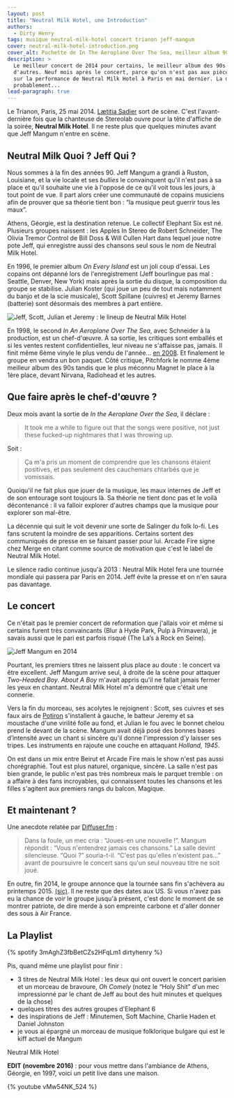 ```yaml
---
layout: post
title: "Neutral Milk Hotel, une Introduction"
authors:
  - Dirty Henry
tags: musique neutral-milk-hotel concert trianon jeff-mangum
cover: neutral-milk-hotel-introduction.png
cover_alt: Pochette de In The Aeroplane Over The Sea, meilleur album 90s ?
description: >
  Le meilleur concert de 2014 pour certains, le meilleur album des 90s pour
  d'autres. Neuf mois après le concert, parce qu'on n'est pas aux pièces, retour
  sur la performance de Neutral Milk Hotel à Paris en mai dernier. La dernière,
  probablement...
lead-paragraph: true
---
```


Le Trianon, Paris, 25 mai 2014. [Lætitia Sadier][1] sort de scène. C'est
l'avant-dernière fois que la chanteuse de Stereolab ouvre pour la tête d'affiche
de la soirée, **Neutral Milk Hotel**. Il ne reste plus que quelques minutes
avant que Jeff Mangum n'entre en scène.

## Neutral Milk Quoi ? Jeff Qui ?

Nous sommes à la fin des années 90. Jeff Mangum a grandi à Ruston, Louisiane, et
la vie locale et ses _bullies_ le convainquent qu'il n'est pas à sa place et
qu'il souhaite une vie à l'opposé de ce qu'il voit tous les jours, à tout point
de vue. Il part alors créer une communauté de copains musiciens afin de prouver
que sa théorie tient bon : “la musique peut guerrir tous les maux”.

Athens, Géorgie, est la destination retenue. Le collectif Elephant Six est né.
Plusieurs groupes naissent : les Apples In Stereo de Robert Schneider, The
Olivia Tremor Control de Bill Doss & Will Cullen Hart dans lequel joue notre
pote Jeff, qui enregistre aussi des chansons seul sous le nom de Neutral Milk
Hotel.

En 1996, le premier album _On Every Island_ est un joli coup d'essai. Les
copains ont dépanné lors de l'enregistrement (Jeff bourlingue pas mal : Seattle,
Denver, New York) mais après la sortie du disque, la composition du groupe se
stabilise. Julian Koster (qui joue un peu de tout mais notamment du banjo et de
la scie musicale), Scott Spillane (cuivres) et Jeremy Barnes (batterie) sont
désormais des membres à part entière.

![Jeff, Scott, Julian et Jeremy : le lineup de Neutral Milk Hotel](assets/images/neutral-milk-hotel-lineup-90s.jpg)

En 1998, le second _In An Aeroplane Over The Sea_, avec Schneider à la
production, est un chef-d'œuvre. À sa sortie, les critiques sont emballés et si
les ventes restent confidentielles, leur niveau ne s'affaisse pas, jamais. Il
finit même 6ème vinyle le plus vendu de l'année...
[en 2008](http://www.rollingstone.com/music/news/radiohead-neutral-milk-hotel-help-vinyl-sales-almost-double-in-2008-20090108).
Et finalement le groupe en vendra un bon paquet. Côté critique, Pitchfork le
nomme 4ème meilleur album des 90s tandis que le plus méconnu Magnet le place à
la 1ère place, devant Nirvana, Radiohead et les autres.

## Que faire après le chef-d'œuvre ?

Deux mois avant la sortie de _In the Aeroplane Over the Sea_, il déclare :

> It took me a while to figure out that the songs were positive, not just these
> fucked-up nightmares that I was throwing up.

Soit :

> Ça m'a pris un moment de comprendre que les chansons étaient positives, et pas
> seulement des cauchemars chtarbés que je vomissais.

Quoiqu'il ne fait plus que jouer de la musique, les maux internes de Jeff et de
son entourage sont toujours là. Sa théorie ne tient donc pas et le voilà
décontenancé : il va falloir explorer d'autres champs que la musique pour
explorer son mal-être.

La décennie qui suit le voit devenir une sorte de Salinger du folk lo-fi. Les
fans scrutent la moindre de ses apparitions. Certains sortent des communiqués de
presse en se faisant passer pour lui. Arcade Fire signe chez Merge en citant
comme source de motivation que c'est le label de Neutral Milk Hotel.

Le silence radio continue jusqu'à 2013 : Neutral Milk Hotel fera une tournée
mondiale qui passera par Paris en 2014. Jeff évite la presse et on n'en saura
pas davantage.

## Le concert

Ce n'était pas le premier concert de reformation que j'allais voir et même si
certains furent très convaincants (Blur à Hyde Park, Pulp à Primavera), je
savais aussi que le pari est parfois risqué (The La’s à Rock en Seine).

![Jeff Mangum en 2014](assets/images/neutral-milk-hotel-jeff-mangum-2014.jpg)

Pourtant, les premiers titres ne laissent plus place au doute : le concert va
être excellent. Jeff Mangum arrive seul, à droite de la scène pour attaquer
_Two-Headed Boy_. _About A Boy_ m'avait appris qu'il ne fallait jamais fermer
les yeux en chantant. Neutral Milk Hotel m'a démontré que c'était une connerie.

Vers la fin du morceau, ses acolytes le rejoignent : Scott, ses cuivres et ses
faux airs de [Potiron][2] s'installent à gauche, le batteur Jeremy et sa
moustache d'une virilité folle au fond, et Julian le fou avec le bonnet chelou
prend le devant de la scène. Mangum avait déjà posé des bonnes bases d’intensité
avec un chant si sincère qu'il donne l'impression d'y laisser ses tripes. Les
instruments en rajoute une couche en attaquant _Holland, 1945_.

On est dans un mix entre Beirut et Arcade Fire mais le show n'est pas aussi
chorégraphié. Tout est plus naturel, organique, sincère. La salle n'est pas bien
grande, le public n'est pas très nombreux mais le parquet tremble : on a affaire
à des fans incroyables, qui connaissent toutes les chansons et les filles
s'agitent aux premiers rangs du balcon. Magique.

## Et maintenant ?

Une anecdote relatée par [Diffuser.fm][3] :

> Dans la foule, un mec cria : “Joues-en une nouvelle !”. Mangum répondit :
> “Vous n'entendrez jamais ces chansons.” La salle devint silencieuse. “Quoi ?”
> souria-t-il. “C'est pas qu'elles n'existent pas...” avant de poursuivre le
> concert sans qu'un seul nouveau titre ne soit joué.

En outre, fin 2014, le groupe annonce que la tournée sans fin s'achèvera au
printemps 2015. [(sic)][4]. Il ne reste que des dates aux US. Si vous n'avez pas
eu la chance de voir le groupe jusqu'à présent, c'est donc le moment de se
montrer patriote, de dire merde à son empreinte carbone et d'aller donner des
sous à Air France.

## La Playlist

{% spotify 3mAghZ3fbBetCZs2HFqLm1 dirtyhenry %}

Pis, quand même une playlist pour finir :

- 3 titres de Neutral Milk Hotel : les deux qui ont ouvert le concert parisien
  et un morceau de bravoure, _Oh Comely_ (notez le “Holy Shit” d'un mec
  impressionné par le chant de Jeff au bout des huit minutes et quelques de la
  chose)
- quelques titres des autres groupes d'Elephant 6
- des inspirations de Jeff : Minutemen, Soft Machine, Charlie Haden et Daniel
  Johnston
- je vous ai épargné un morceau de musique folklorique bulgare qui est le kiff
  actuel de Mangum

<div class="microdata" itemprop="performer" itemscope="" itemtype="http://schema.org/MusicGroup">
  <link itemprop="sameAs" href="http://fr.wikipedia.org/wiki/Neutral_Milk_Hotela" />
  <div>
    <span itemprop="name">Neutral Milk Hotel</span></a>
  </div>
</div>

**EDIT (novembre 2016)** : pour vous mettre dans l'ambiance de Athens, Géorgie,
en 1997, voici un petit live dans une maison.

{% youtube vMw54NK_524 %}

[1]: http://fr.wikipedia.org/wiki/Lætitia_Sadier
[2]: https://www.google.com/search?q=potiron+oui-oui
[3]:
  http://diffuser.fm/jeff-mangum-plays-intimate-show-tells-audience-theyll-never-hear-his-new-songs/
[4]:
  http://pitchfork.com/news/57791-neutral-milk-hotel-announce-last-tour-for-the-forseeable-future/
